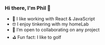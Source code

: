 ### Hi there, I'm Phil 👋

- 📅 I like working with React & JavaScript
- 🤓 I enjoy tinkering with my homeLab 
- 👯 I’m open to collaborating on any project
- ⛳ Fun fact: I like to golf
